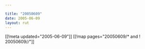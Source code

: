 ```yaml
---

title: "20050609"
date: 2005-06-09
layout: rut
---
```


[[!meta updated="2005-06-09"]]
[[!map pages="20050609/* and ! 20050609/*/*"]]
